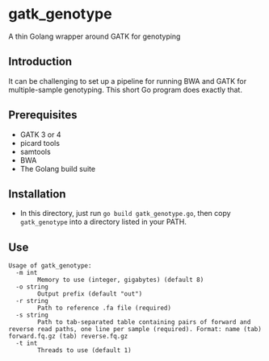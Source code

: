 # gatk\_genotype

A thin Golang wrapper around GATK for genotyping

## Introduction

It can be challenging to set up a pipeline for running BWA and GATK for multiple-sample genotyping. This short Go program does exactly that.

## Prerequisites

- GATK 3 or 4
- picard tools
- samtools
- BWA
- The Golang build suite

## Installation

- In this directory, just run `go build gatk_genotype.go`, then copy `gatk_genotype` into a directory listed in your PATH.

## Use

```
Usage of gatk_genotype:
  -m int
    	Memory to use (integer, gigabytes) (default 8)
  -o string
    	Output prefix (default "out")
  -r string
    	Path to reference .fa file (required)
  -s string
    	Path to tab-separated table containing pairs of forward and reverse read paths, one line per sample (required). Format: name (tab) forward.fq.gz (tab) reverse.fq.gz
  -t int
    	Threads to use (default 1)
```
